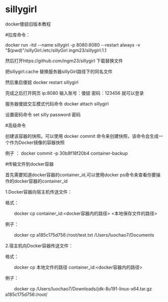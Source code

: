 # sillygirl
docker傻妞旧版本教程

#拉库命令：

docker run -itd --name sillygirl -p 8080:8080 --restart always -v "$(pwd)"/sillyGirl:/etc/sillyGirl ingm23/sillygirl:1.1

然后打开https://github.com/ingm23/sillygirl 下载替换文件

把sillygirl.cache 替换服务器sillyGirl路径下的同名文件

然后重启傻妞 docker restart sillygirl 

完成之后打开网页  ip:8080  输入账号：傻妞 密码：123456   就可以登录

服务器傻妞交互模式代码命令  docker attach sillygirl 

设置密码命令  set silly password  密码



#高级命令


创建该容器的快照。可以使用 docker commit 命令来创建快照，该命令会生成一个作为Docker镜像的容器快照

例子 ： docker commit -p 30b8f18f20b4 container-backup




#传输文件到docker容器

首先需要知道docker容器的container_id,可以使用docker ps命令来查看你要操作的docker容器的container_id

1.Docker容器向宿主机传送文件：

格式：

　　docker cp container_id:<docker容器内的路径> <本地保存文件的路径>

例子：

　　docker cp a185c175d756:/root/test.txt /Users/luochao7/Documents

 

2.宿主机向Docker容器传送文件：

格式：

　　docker cp 本地文件的路径 container_id:<docker容器内的路径>

例子：

　　docker cp /Users/luochao7/Downloads/jdk-8u191-linux-x64.tar.gz a185c175d756:/root/
